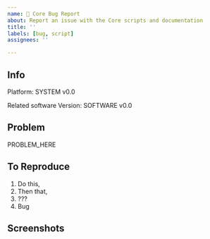 ```yaml
---
name: 🐛 Core Bug Report
about: Report an issue with the Core scripts and documentation
title: ''
labels: [bug, script]
assignees: ''

---
```


<!--
    This bug report is just for issues with Core (that's the Python code and its documentation)
    Please file issues with packaging in the theme's respective repo:

      - numix-icon-theme (base): https://github.com/numixproject/numix-icon-theme
      - numix-icon-theme-circle: https://github.com/numixproject/numix-icon-theme-circle
      - numix-icon-theme-square: https://github.com/numixproject/numix-icon-theme-square

    For issues with icons please use the relevant issue template.
-->

## Info
<!-- Give the operating system / Linux distro on which you're experiencing the problem. -->
Platform: SYSTEM v0.0
<!-- If the bug relates to some specific external software, specify it and its version here -->
Related software Version: SOFTWARE v0.0

## Problem
<!-- Give a brief description of the problem you're having. -->
PROBLEM_HERE

## To Reproduce
<!-- If applicable, let us know what steps we should take to reproduce the error. -->
1. Do this,
2. Then that,
3. ???
4. Bug

## Screenshots
<!-- If applicable attach any screenshots demonstrating the problem. -->
